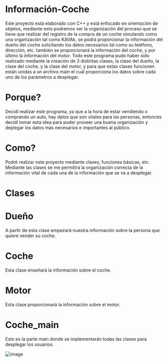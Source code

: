 # Información-Coche
Este proyecto está elaborado con C++ y está enfocado en orientación de objetos, mediante esto podremos ver la organización del proceso que se tiene que realizar del registro de la compra de un coche simulando como una organización tal como KAVAk, se podrá proporcionar la información del dueño del coche solicitando los datos necesarios tal como su teléfono, dirección, etc. también se proporcionará la información del coche, y por último la información del motor. Todo este programa pudo haber sido realizado mediante la creación de 3 distintas clases, la clase del dueño, la clase del coche, y la clase del motor, y para que estas clases funcionen están unidas a un archivo main el cuál proporciona los datos sobre cada uno de los parámetros a desplegar.

# Porque?
Decidí realizar este programa, ya que a la hora de estar vendiendo o comprando un auto, hay datos que son vitales para las personas, entonces decidí tomar esta idea para poder proveer una buena organización y deplegar los datos más necesarios e importantes al público.

# Como?
Podré realizar este proyecto mediante clases, funciones básicas, etc. Mediante las clases se me permitirá la organización correcta de la información vital de cada una de la información que se va a desplegar.

# Clases

# Dueño
A partir de esta clase empezará nuestra información sobre la persona que quiere vender su coche.

# Coche
Esta clase enseñará la información sobre el coche.

# Motor
Esta clase proporcionará la información sobre el motor.

# Coche_main
Esto es la parte main donde se implementarán todas las clases para desplegar los usuarios.

![image](https://github.com/user-attachments/assets/9c18d93e-7ea6-4e51-803a-58743ff6d54c)


